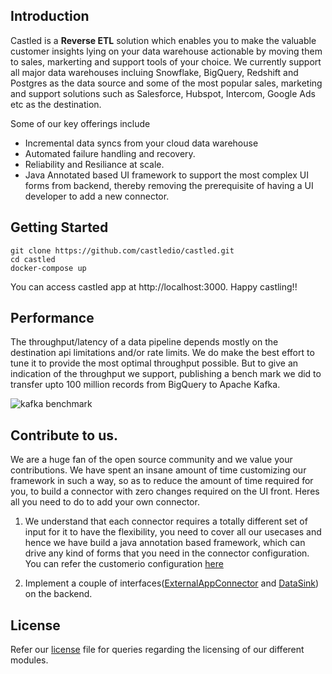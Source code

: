 ## Introduction

Castled is a **Reverse ETL** solution which enables you to make the valuable customer insights lying on your data warehouse actionable by moving them to sales, markerting and support tools of your choice. We currently support all major data warehouses incluing Snowflake, BigQuery, Redshift and Postgres as the data source and some of the most popular sales, marketing and support solutions such as Salesforce, Hubspot, Intercom, Google Ads etc as the destination.

Some of our key offerings include

* Incremental data syncs from your cloud data warehouse
* Automated failure handling and recovery.
* Reliability and Resiliance at scale.
* Java Annotated based UI framework to support the most complex UI forms from backend, thereby removing the prerequisite of having a UI developer to add a new connector.


## Getting Started
```
git clone https://github.com/castledio/castled.git
cd castled
docker-compose up
```
  
You can access castled app at http://localhost:3000. Happy castling!!

## Performance

The throughput/latency of a data pipeline depends mostly on the destination api limitations and/or rate limits. We do make the best effort to tune it to provide the most optimal throughput possible. But to give an indication of the throughput we support, publishing a bench mark we did to transfer upto 100 million records from BigQuery to Apache Kafka.

![kafka benchmark](https://cdn.castled.io/content/kafka_benchmark.png)

## Contribute to us.

We are a huge fan of the open source community and we value your contributions. We have spent an insane amount of time customizing our framework in such a way, so as to reduce the amount of time required for you, to build a connector with zero changes required on the UI front. Heres all you need to do to add your own connector.

1) We understand that each connector requires a totally different set of input for it to have the flexibility, you need to  cover all our usecases and hence we have build a java annotation based framework, which can drive any kind of forms that you need in the connector configuration. You can refer the customerio configuration [here](https://github.com/castledio/castled/blob/main/connectors/src/main/java/io/castled/apps/connectors/customerio/CustomerIOAppSyncConfig.java)

2) Implement a couple of interfaces([ExternalAppConnector](https://github.com/castledio/castled/blob/main/connectors/src/main/java/io/castled/apps/ExternalAppConnector.java) and [DataSink](github.com/castledio/castled/blob/main/connectors/src/main/java/io/castled/apps/DataSink.java)) on the backend.

## License

Refer our [license](https://github.com/castledio/castled/blob/main/LICENSE.md) file for queries regarding the licensing of our different modules.


